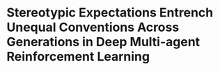 # Stereotypic Expectations Entrench Unequal Conventions Across Generations in Deep Multi-agent Reinforcement Learning

